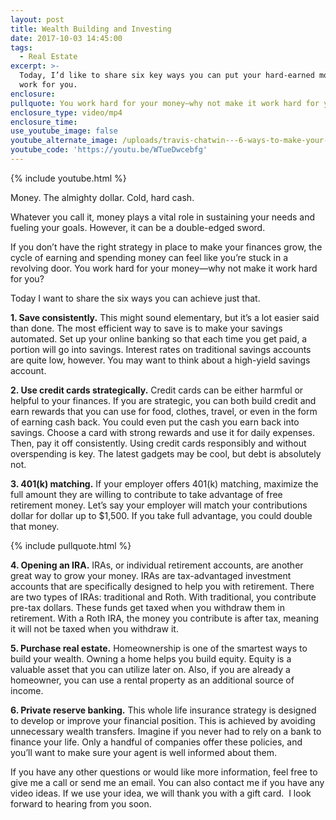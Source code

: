 ```yaml
---
layout: post
title: Wealth Building and Investing
date: 2017-10-03 14:45:00
tags:
  - Real Estate
excerpt: >-
  Today, I’d like to share six key ways you can put your hard-earned money to
  work for you.
enclosure:
pullquote: You work hard for your money—why not make it work hard for you?
enclosure_type: video/mp4
enclosure_time:
use_youtube_image: false
youtube_alternate_image: /uploads/travis-chatwin---6-ways-to-make-your-money-youtube.jpg
youtube_code: 'https://youtu.be/WTueDwcebfg'
---
```



{% include youtube.html %}

Money. The almighty dollar. Cold, hard cash.

Whatever you call it, money plays a vital role in sustaining your needs and fueling your goals. However, it can be a double-edged sword.

If you don’t have the right strategy in place to make your finances grow, the cycle of earning and spending money can feel like you’re stuck in a revolving door. You work hard for your money—why not make it work hard for you?

Today I want to share the six ways you can achieve just that.

**1. Save consistently.** This might sound elementary, but it’s a lot easier said than done. The most efficient way to save is to make your savings automated. Set up your online banking so that each time you get paid, a portion will go into savings. Interest rates on traditional savings accounts are quite low, however. You may want to think about a high-yield savings account.

**2. Use credit cards strategically.** Credit cards can be either harmful or helpful to your finances. If you are strategic, you can both build credit and earn rewards that you can use for food, clothes, travel, or even in the form of earning cash back. You could even put the cash you earn back into savings. Choose a card with strong rewards and use it for daily expenses. Then, pay it off consistently. Using credit cards responsibly and without overspending is key. The latest gadgets may be cool, but debt is absolutely not.

**3. 401(k) matching.** If your employer offers 401(k) matching, maximize the full amount they are willing to contribute to take advantage of free retirement money. Let’s say your employer will match your contributions dollar for dollar up to $1,500. If you take full advantage, you could double that money.

{% include pullquote.html %}

**4. Opening an IRA.** IRAs, or individual retirement accounts, are another great way to grow your money. IRAs are tax-advantaged investment accounts that are specifically designed to help you with retirement. There are two types of IRAs: traditional and Roth. With traditional, you contribute pre-tax dollars. These funds get taxed when you withdraw them in retirement. With a Roth IRA, the money you contribute is after tax, meaning it will not be taxed when you withdraw it.

**5. Purchase real estate.** Homeownership is one of the smartest ways to build your wealth. Owning a home helps you build equity. Equity is a valuable asset that you can utilize later on. Also, if you are already a homeowner, you can use a rental property as an additional source of income.

**6. Private reserve banking.** This whole life insurance strategy is designed to develop or improve your financial position. This is achieved by avoiding unnecessary wealth transfers. Imagine if you never had to rely on a bank to finance your life. Only a handful of companies offer these policies, and you’ll want to make sure your agent is well informed about them.

If you have any other questions or would like more information, feel free to give me a call or send me an email. You can also contact me if you have any video ideas. If we use your idea, we will thank you with a gift card. &nbsp;I look forward to hearing from you soon.